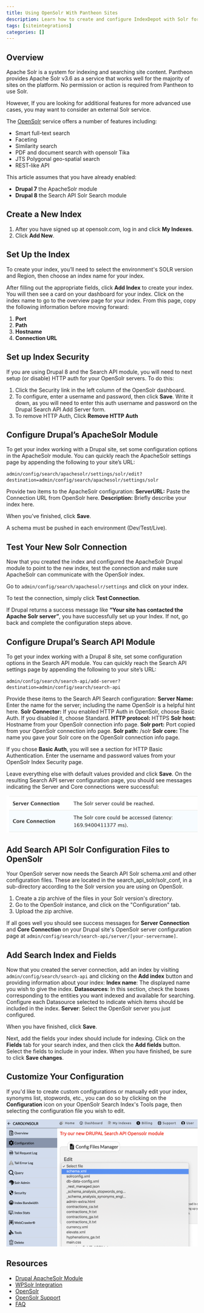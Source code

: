 ```yaml
---
title: Using OpenSolr With Pantheon Sites
description: Learn how to create and configure IndexDepot with Solr for advanced indexing features for your Drupal or WordPress sites.
tags: [siteintegrations]
categories: []
---
```

## Overview

Apache Solr is a system for indexing and searching site content. Pantheon provides Apache Solr v3.6 as a service that works well for the majority of sites on the platform. No permission or action is required from Pantheon to use Solr.

However, If you are looking for additional features for more advanced use cases, you may want to consider an external Solr service.

The [OpenSolr](https://www.opensolr.com/) service offers a number of features including:

- Smart full-text search
- Faceting
- Similarity search
- PDF and document search with opensolr Tika
- JTS Polygonal geo-spatial search
- REST-like API

<Alert title="Note" type="info">

This article assumes that you have already enabled:
- **Drupal 7** the ApacheSolr module
- **Drupal 8** the Search API Solr Search module

</Alert>

## Create a New Index

1. After you have signed up at opensolr.com, log in and click **My Indexes**.
2. Click **Add New**.

## Set Up the Index

To create your index, you’ll need to select the environment's SOLR version and Region, then choose an index name for your index. 

After filling out the appropriate fields, click **Add Index** to create your index. You will then see a card on your dashboard for your index. Click on the index name to go to the overview page for your index. From this page, copy the following information before moving forward:

1. **Port**
2. **Path**
3. **Hostname**
2. **Connection URL**

## Set up Index Security

If you are using Drupal 8 and the Search API module, you will need to next setup (or disable) HTTP auth for your OpenSolr servers. To do this:

1. Click the Security link in the left column of the OpenSolr dashboard.
2. To configure, enter a username and password, then click **Save**. Write it down, as you will need to enter this auth username and password on the Drupal Search API Add Server form.
3. To remove HTTP Auth, Click **Remove HTTP Auth**


<tablist>
<Tab title="Drupal 7" id="d7-3">

## Configure Drupal’s ApacheSolr Module

To get your index working with a Drupal site, set some configuration options in the ApacheSolr module. You can quickly reach the ApacheSolr settings page by appending the following to your site’s URL:

```
admin/config/search/apachesolr/settings/solr/edit?destination=admin/config/search/apachesolr/settings/solr
```

Provide two items to the ApacheSolr configuration:
**ServerURL:** Paste the Connection URL from OpenSolr here.
**Description:** Briefly describe your index here.

When you’ve finished, click **Save**.

<Alert title="Warning" type="danger">

A schema must be pushed in each environment (Dev/Test/Live).

</Alert>

## Test Your New Solr Connection

Now that you created the index and configured the ApacheSolr Drupal module to point to the new index, test the connection and make sure ApacheSolr can communicate with the OpenSolr index.

Go to `admin/config/search/apachesolr/settings` and click on your index.

To test the connection, simply click **Test Connection**.

If Drupal returns a success message like **“Your site has contacted the Apache Solr server”**, you have successfully set up your Index. If not, go back and complete the configuration steps above.
</tab>

<Tab title="Drupal 8" id="d8-2">

## Configure Drupal’s Search API Module

To get your index working with a Drupal 8 site, set some configuration options in the Search API module. You can quickly reach the Search API settings page by appending the following to your site’s URL:

```
admin/config/search/search-api/add-server?destination=admin/config/search/search-api
```

Provide these items to the Search API Search configuration:
**Server Name:** Enter the name for the server; including the name OpenSolr is a helpful hint here.
**Solr Connector:** If you enabled HTTP Auth in OpenSolr, choose Basic Auth. If you disabled it, choose Standard.
**HTTP protocol:** HTTPS
**Solr host:** Hostname from your OpenSolr connection info page.
**Solr port:** Port copied from your OpenSolr connection info page.
**Solr path:** /solr
**Solr core:** The name you gave your Solr core on the OpenSolr connection info page.

<Alert title="Note" type="info">

If you chose **Basic Auth**, you will see a section for HTTP Basic Authentication. Enter the username and password values from your OpenSolr Index Security page.

</Alert> 

Leave everything else with default values provided and click **Save**.
On the resulting Search API server configuration page, you should see messages indicating the Server and Core connections were successful:

![Solr and Core connections success message for Drupal 8](../images/msg-config-success.png)

## Add Search API Solr Configuration Files to OpenSolr

Your OpenSolr server now needs the Search API Solr schema.xml and other configuration files. These are located in the search_api_solr/solr_conf, in a sub-directory according to the Solr version you are using on OpenSolr. 
1. Create a zip archive of the files in your Solr version's directory.
2. Go to the OpenSolr instance, and click on the "Configuration" tab.
3. Upload the zip archive.

If all goes well you should see success messages for **Server Connection** and **Core Connection** on your Drupal site's OpenSolr server configuration page at `admin/config/search/search-api/server/[your-servername]`.

## Add Search Index and Fields

Now that you created the server connection, add an index by visiting `admin/config/search/search-api` and clicking on the **Add index** button and providing information about your index:
**Index name**: The displayed name you wish to give the index.
**Datasources**: In this section, check the boxes corresponding to the entities you want indexed and available for searching. Configure each Datasource selected to indicate which items should be included in the index.
**Server**: Select the OpenSolr server you just configured.

When you have finished, click **Save**.

Next, add the fields your index should include for indexing. Click on the **Fields** tab for your search index, and then click the **Add fields** button. Select the fields to include in your index. When you have finished, be sure to click **Save changes**.


</tab>
</tablist>

## Customize Your Configuration

If you'd like to create custom configurations or manually edit your index, synonyms list, stopwords, etc., you can do so by clicking on the **Configuration** icon on your OpenSolr Search Index's Tools page, then selecting the configuration file you wish to edit.

![OpenSolr configuration file editor page](../images/opensolr-config-files-editor.png)

## Resources

- [Drupal ApacheSolr Module](https://drupal.org/project/apachesolr) 
- [WPSolr Integration](https://opensolr.com/faq/view/wpsolr)
- [OpenSolr](https://www.opensolr.com/)
- [OpenSolr Support](https://www.opensolr.com/faq)
- [FAQ](/faq)
